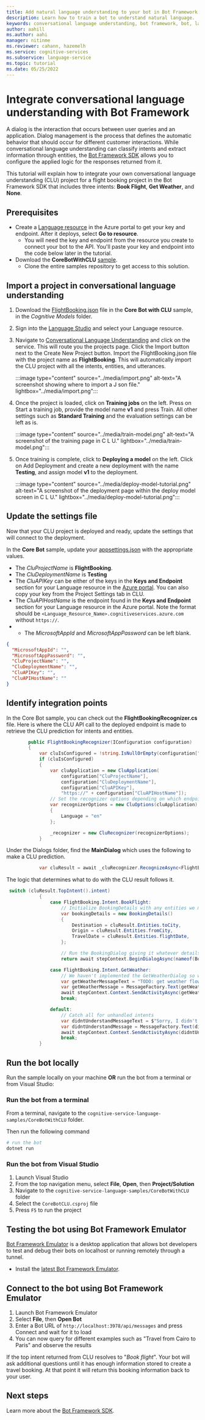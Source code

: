 ```yaml
---
title: Add natural language understanding to your bot in Bot Framework SDK using conversational language understanding
description: Learn how to train a bot to understand natural language.
keywords: conversational language understanding, bot framework, bot, language understanding, nlu
author: aahill
ms.author: aahi
manager: nitinme
ms.reviewer: cahann, hazemelh
ms.service: cognitive-services
ms.subservice: language-service
ms.topic: tutorial
ms.date: 05/25/2022
---
```


# Integrate conversational language understanding with Bot Framework

A dialog is the interaction that occurs between user queries and an application. Dialog management is the process that defines the automatic behavior that should occur for different customer interactions. While conversational language understanding can classify intents and extract information through entities, the [Bot Framework SDK](/azure/bot-service/bot-service-overview) allows you to configure the applied logic for the responses returned from it.

This tutorial will explain how to integrate your own conversational language understanding (CLU) project for a flight booking project in the Bot Framework SDK that includes three intents: **Book Flight**, **Get Weather**, and **None**.


## Prerequisites

- Create a [Language resource](https://portal.azure.com/#create/Microsoft.CognitiveServicesTextAnalytics) in the Azure portal to get your key and endpoint. After it deploys, select **Go to resource**.
  - You will need the key and endpoint from the resource you create to connect your bot to the API. You'll paste your key and endpoint into the code below later in the tutorial.
- Download the **CoreBotWithCLU** [sample](https://aka.ms/clu-botframework-overview).
  - Clone the entire samples repository to get access to this solution.

## Import a project in conversational language understanding

1. Download the [FlightBooking.json](https://aka.ms/clu-botframework-json) file in the **Core Bot with CLU** sample, in the _Cognitive Models_ folder.
2. Sign into the [Language Studio](https://language.cognitive.azure.com/) and select your Language resource. 
3. Navigate to [Conversational Language Understanding](https://language.cognitive.azure.com/clu/projects) and click on the service. This will route you the projects page. Click the Import button next to the Create New Project button. Import the FlightBooking.json file with the project name as **FlightBooking**. This will automatically import the CLU project with all the intents, entities, and utterances. 
    
    :::image type="content" source="../media/import.png" alt-text="A screenshot showing where to import a J son file." lightbox="../media/import.png":::

4. Once the project is loaded, click on **Training jobs** on the left. Press on Start a training job, provide the model name **v1** and press Train. All other settings such as **Standard Training** and the evaluation settings can be left as is.
    
    :::image type="content" source="../media/train-model.png" alt-text="A screenshot of the training page in C L U." lightbox="../media/train-model.png":::
    
5. Once training is complete, click to **Deploying a model** on the left. Click on Add Deployment and create a new deployment with the name **Testing**, and assign model **v1** to the deployment.
    
    :::image type="content" source="../media/deploy-model-tutorial.png" alt-text="A screenshot of the deployment page within the deploy model screen in C L U." lightbox="../media/deploy-model-tutorial.png":::
    
## Update the settings file

Now that your CLU project is deployed and ready, update the settings that will connect to the deployment. 

In the **Core Bot** sample, update your [appsettings.json](https://aka.ms/clu-botframework-settings) with the appropriate values.

 
- The _CluProjectName_ is **FlightBooking**.
- The _CluDeploymentName_ is **Testing**
- The _CluAPIKey_ can be either of the keys in the **Keys and Endpoint** section for your Language resource in the [Azure portal](https://portal.azure.com). You can also copy your key from the Project Settings tab in CLU. 
- The _CluAPIHostName_ is the endpoint found in the **Keys and Endpoint** section for your Language resource in the Azure portal. Note the format should be ```<Language_Resource_Name>.cognitiveservices.azure.com``` without `https://`.
- - The _MicrosoftAppId_ and _MicrosoftAppPassword_ can be left blank.

```json
{
  "MicrosoftAppId": "",
  "MicrosoftAppPassword": "",
  "CluProjectName": "",
  "CluDeploymentName": "",
  "CluAPIKey": "",
  "CluAPIHostName": ""
}
```

## Identify integration points

In the Core Bot sample, you can check out the **FlightBookingRecognizer.cs** file. Here is where the CLU API call to the deployed endpoint is made to retrieve the CLU prediction for intents and entities.

```csharp
        public FlightBookingRecognizer(IConfiguration configuration)
        {
            var cluIsConfigured = !string.IsNullOrEmpty(configuration["CluProjectName"]) && !string.IsNullOrEmpty(configuration["CluDeploymentName"]) && !string.IsNullOrEmpty(configuration["CluAPIKey"]) && !string.IsNullOrEmpty(configuration["CluAPIHostName"]);
            if (cluIsConfigured)
            {
                var cluApplication = new CluApplication(
                    configuration["CluProjectName"],
                    configuration["CluDeploymentName"],
                    configuration["CluAPIKey"],
                    "https://" + configuration["CluAPIHostName"]);
                // Set the recognizer options depending on which endpoint version you want to use.
                var recognizerOptions = new CluOptions(cluApplication)
                {
                    Language = "en"
                };

                _recognizer = new CluRecognizer(recognizerOptions);
            }
```


Under the Dialogs folder, find the **MainDialog** which uses the following to make a CLU prediction.

```csharp
            var cluResult = await _cluRecognizer.RecognizeAsync<FlightBooking>(stepContext.Context, cancellationToken);
```

The logic that determines what to do with the CLU result follows it.

```csharp
 switch (cluResult.TopIntent().intent)
            {
                case FlightBooking.Intent.BookFlight:
                    // Initialize BookingDetails with any entities we may have found in the response.
                    var bookingDetails = new BookingDetails()
                    {
                        Destination = cluResult.Entities.toCity,
                        Origin = cluResult.Entities.fromCity,
                        TravelDate = cluResult.Entities.flightDate,
                    };

                    // Run the BookingDialog giving it whatever details we have from the CLU call, it will fill out the remainder.
                    return await stepContext.BeginDialogAsync(nameof(BookingDialog), bookingDetails, cancellationToken);

                case FlightBooking.Intent.GetWeather:
                    // We haven't implemented the GetWeatherDialog so we just display a TODO message.
                    var getWeatherMessageText = "TODO: get weather flow here";
                    var getWeatherMessage = MessageFactory.Text(getWeatherMessageText, getWeatherMessageText, InputHints.IgnoringInput);
                    await stepContext.Context.SendActivityAsync(getWeatherMessage, cancellationToken);
                    break;

                default:
                    // Catch all for unhandled intents
                    var didntUnderstandMessageText = $"Sorry, I didn't get that. Please try asking in a different way (intent was {cluResult.TopIntent().intent})";
                    var didntUnderstandMessage = MessageFactory.Text(didntUnderstandMessageText, didntUnderstandMessageText, InputHints.IgnoringInput);
                    await stepContext.Context.SendActivityAsync(didntUnderstandMessage, cancellationToken);
                    break;
            }
```

## Run the bot locally

Run the sample locally on your machine **OR** run the bot from a terminal or from Visual Studio:

### Run the bot from a terminal

From a terminal, navigate to the `cognitive-service-language-samples/CoreBotWithCLU` folder.

Then run the following command

```bash
# run the bot
dotnet run
```

### Run the bot from Visual Studio

1. Launch Visual Studio
1. From the top navigation menu, select **File**, **Open**, then **Project/Solution**
1. Navigate to the `cognitive-service-language-samples/CoreBotWithCLU` folder
1. Select the `CoreBotCLU.csproj` file
1. Press `F5` to run the project


## Testing the bot using Bot Framework Emulator

[Bot Framework Emulator](https://github.com/microsoft/botframework-emulator) is a desktop application that allows bot developers to test and debug their bots on localhost or running remotely through a tunnel.

- Install the [latest Bot Framework Emulator](https://github.com/Microsoft/BotFramework-Emulator/releases).

## Connect to the bot using Bot Framework Emulator

1. Launch Bot Framework Emulator
1. Select **File**, then **Open Bot**
1. Enter a Bot URL of `http://localhost:3978/api/messages` and press Connect and wait for it to load
1. You can now query for different examples such as "Travel from Cairo to Paris" and observe the results

If the top intent returned from CLU resolves to "_Book flight_". Your bot will ask additional questions until it has enough information stored to create a travel booking. At that point it will return this booking information back to your user.

## Next steps

Learn more about the [Bot Framework SDK](/azure/bot-service/bot-service-overview).


